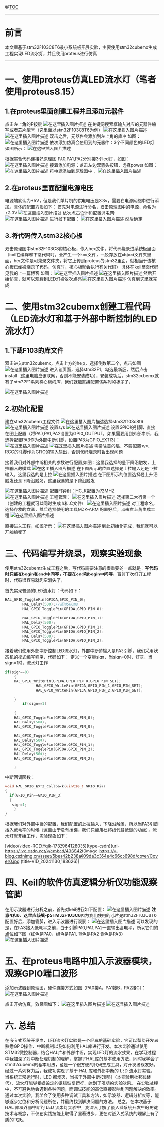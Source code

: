 ﻿


@[TOC](文章目录)

---

# 前言

本文章基于stm32F103C8T6最小系统板开展实验，主要使用stm32cubemx生成工程实现LED流水灯，并且使用proteus进行仿真

---



# 一、使用proteus仿真LED流水灯（笔者使用proteus8.15）
## 1.在proteus里面创建工程并且添加元器件

点击左上角的P按键
![在这里插入图片描述](https://i-blog.csdnimg.cn/direct/8de03503356543228a320861c4e9ba13.png)
在关键词搜索框输入对应的元器件缩写或者芯片型号（这里面以stm32F103C8T6为例）
![在这里插入图片描述](https://i-blog.csdnimg.cn/direct/b51f246da92d4123a606a1b431f3ed8b.png)
![在这里插入图片描述](https://i-blog.csdnimg.cn/direct/021ca87b15a14c9385916a65f05baf28.png)
双击之后，元器件会添加到左上角的库中 如图：
![在这里插入图片描述](https://i-blog.csdnimg.cn/direct/5af7b1c2ad914da0a5e858b80c9223f6.png)
依次添加仿真会使用到的元器件：3个不同颜色的LED灯 如图所示：
![在这里插入图片描述](https://i-blog.csdnimg.cn/direct/4ed3df0924ca4b06840974fa1da4bf3a.png)


根据实验代码连接好原理图 PA0,PA1,PA2分别接3个led灯，如图：
![在这里插入图片描述](https://i-blog.csdnimg.cn/direct/7978636336d34f368aab81425cf9d2bc.png)
接着添加电源：点击左边双箭头按钮，选择power 如图：
![在这里插入图片描述](https://i-blog.csdnimg.cn/direct/d8bb3c13ca5a4a0581325c764a18f092.png)
将电源添加到原理图中：
![在这里插入图片描述](https://i-blog.csdnimg.cn/direct/b85fe36bab7f4b2b97665b4c98e9c5fd.png)


## 2.在proteus里面配置电源电压

电源端默认为+5V，但是我们单片机的供电电压是3.3v，需要在电源网络中进行添加。具体的配置方法如下：
首先对电源进行命名，双击原理图中的电源，命名为+3.3V
![在这里插入图片描述](https://i-blog.csdnimg.cn/direct/5544aa7f7e8e401eb560439cf86fe85a.png)
依次点击设计和配置供电网:
![在这里插入图片描述](https://i-blog.csdnimg.cn/direct/f7f94cf27b4e48189a1f0e9b8584680f.png)
进行如下配置：
![在这里插入图片描述](https://i-blog.csdnimg.cn/direct/0d9702214a5e45fd81847228cad8165b.png)
然后确定

## 3.将代码传入stm32核心板
双击原理图中stm32F103C8的核心板，传入hex文件，将代码烧录进系统板里面 
（keil在编译和下载代码时，会产生一个hex文件，一般存放在object文件夹里面，hex文件是可烧录文件夹，将它上传到proteus的stm32里面，就相当于该核心板已经被烧录了代码，仿真时，核心板就会执行有关代码）
具体在keil里面代码见我的上一篇博客
如图：
![在这里插入图片描述](https://i-blog.csdnimg.cn/direct/690b9b3aef5146bea34e19902381c9f7.png)
![在这里插入图片描述](https://i-blog.csdnimg.cn/direct/f6b01e6726304a4a9dacdff25af721bb.png)
然后开始仿真，就可以观察到LED灯被依次点亮
![在这里插入图片描述](https://i-blog.csdnimg.cn/direct/45dae29606dc49a886e1330e2f6a76b9.png)
仿真到这里就完成


# 二、使用stm32cubemx创建工程代码（LED流水灯和基于外部中断控制的LED流水灯）
## 1.下载F103的库文件
双击进入stm32cubemx，点击上方的help，选择倒数第二个，点击如图：
![在这里插入图片描述](https://i-blog.csdnimg.cn/direct/7a20ac93ccf84adfb98bfa357a3b985c.png)
进入该页面，选择stm32F1，勾选最新版，然后点击install（这里电脑应该联网，否则不能安装成功），安装成功后，stm32cubemx就有了stm32F1系列核心板的库，我们就能直接配置该系列的板子了。

![在这里插入图片描述](https://i-blog.csdnimg.cn/direct/adf3e3a92a794582a3e3dba43ce175b1.png)
## 2.初始化配置
建立stm32cubemx工程文件
![在这里插入图片描述](https://i-blog.csdnimg.cn/direct/ce4ecec9cc8a46b5982cd485324c5fd1.png)选择stm32f103c8t6
![在这里插入图片描述](https://i-blog.csdnimg.cn/direct/9d0a7b69fb22492eafb27b47b281c5c7.png)
设置sys
![在这里插入图片描述](https://i-blog.csdnimg.cn/direct/3e0db8ad62c0456eaf31915c5a823055.png)
 设置GPIO的引脚，直接在图上配置（将PA0,PA1,PA2设置为GPIO_OUTPUT，如果需要用到外部中断，我选择配置PA3作为外部中断引脚，设置PA3为GPIO_EXTI3）：
 ![在这里插入图片描述](https://i-blog.csdnimg.cn/direct/9d6105e80ecb4280be799b779fd79fbe.png)
![在这里插入图片描述](https://i-blog.csdnimg.cn/direct/c7a215aa0d3245d7894720f269c1a7d1.png)
需要注意的是，不要配置sys，RCC的引脚作为GPIO的输入输出，否则代码烧录时会出现问题



接着我们对外部中断相关的参数进行配置,如图：这里我选择的是下降沿触发，上拉输入的模式
![在这里插入图片描述](https://i-blog.csdnimg.cn/direct/0c686553836c473cad5464dbbe8701e0.png)
在下图所示的位置选择是上拉输入还是下拉输入，这里我选的是上拉
![在这里插入图片描述](https://i-blog.csdnimg.cn/direct/346f8e3e2e89425f90cf11c76cdd75f6.png)
在下图所示的位置选择是上升沿触发还是下降沿触发，这里我选的是下降沿触发

![在这里插入图片描述](https://i-blog.csdnimg.cn/direct/d81e9c997da4460f802073e24903649c.png)
配置时钟树：HCLK配置为72MHZ
![在这里插入图片描述](https://i-blog.csdnimg.cn/direct/716847f0d0e44fbb9b5a67d291feabfc.png)
工程管理：
![在这里插入图片描述](https://i-blog.csdnimg.cn/direct/0ea0b4df92e14d7b8f4167d9b6e474ff.png)
选择第二大行第一个（创建的工程就可以同时生成.h和.C文件）
![在这里插入图片描述](https://i-blog.csdnimg.cn/direct/a291d2d2e50244f99becfd2856123c0b.png)
对工程命名，选择存放的文章，然后选择使用的工具MDK-ARM
配置好后，点击右上角生成工程
![在这里插入图片描述](https://i-blog.csdnimg.cn/direct/4ee793a9fc34447e86c0029e6c83321b.png)

直接进入工程，如图所示：
![在这里插入图片描述](https://i-blog.csdnimg.cn/direct/2f1fa51805f541019189c19ab28fd940.png)
到此初始化完成，我们就可以开始编程了



# 三、代码编写并烧录，观察实验现象
使用stm32cubemx生成工程之后，写代码需要注意的很重要的一点就是：**写代码时只能在begin和end中间写，不要在end和begin中间写**，否则下次打开工程时，代码很容易就凭空消失了。


首先实现普通的LED流水灯：代码如下：

```c
HAL_GPIO_TogglePin(GPIOA,GPIO_PIN_0);
		HAL_Delay(500);//延时500ms
		HAL_GPIO_TogglePin(GPIOA,GPIO_PIN_0);
		
		HAL_GPIO_TogglePin(GPIOA,GPIO_PIN_1);
		HAL_Delay(500);
		HAL_GPIO_TogglePin(GPIOA,GPIO_PIN_1);
		HAL_GPIO_TogglePin(GPIOA,GPIO_PIN_2);
		HAL_Delay(500);
		HAL_GPIO_TogglePin(GPIOA,GPIO_PIN_2);
```

接着我们使用外部中断控制LED流水灯，外部中断的输入是PA3引脚，我们采用状态机的模式编写程序，代码如下：
定义一个变量sign，当sign=0时，灯灭，当sign=1时，流水灯工作
```c
if(sign==0)
	{
	HAL_GPIO_WritePin(GPIOA,GPIO_PIN_0,GPIO_PIN_SET);
			  HAL_GPIO_WritePin(GPIOA,GPIO_PIN_1,GPIO_PIN_SET);
			  HAL_GPIO_WritePin(GPIOA,GPIO_PIN_2,GPIO_PIN_SET);
	
	}
		if(sign==1)
	
	{
	HAL_GPIO_TogglePin(GPIOA,GPIO_PIN_0);
	HAL_Delay(500);
	HAL_GPIO_TogglePin(GPIOA,GPIO_PIN_0);
	
	HAL_GPIO_TogglePin(GPIOA,GPIO_PIN_1);
	HAL_Delay(500);
	HAL_GPIO_TogglePin(GPIOA,GPIO_PIN_1);
	HAL_GPIO_TogglePin(GPIOA,GPIO_PIN_2);
	HAL_Delay(500);
	HAL_GPIO_TogglePin(GPIOA,GPIO_PIN_2);

	}
```
中断回调函数：

```c
void HAL_GPIO_EXTI_Callback(uint16_t GPIO_Pin)
{
  if(GPIO_Pin==GPIO_PIN_3)
  {
   sign=1;
	}
}
```
根据我们对外部中断的配置，我们配置的上拉输入，下降沿触发，所以当PA3引脚接入低电平的时候（这里由于没有按键，我们只能用杜邦线代替按键的功能），流水灯就开始工作，实验现象如下：



[video(video-RCDtYqik-1732964128035)(type-csdn)(url-https://live.csdn.net/v/embed/436542)(image-https://v-blog.csdnimg.cn/asset/5bea42b238a609da3c354e4c66cb698d/cover/Cover0.jpg)(title-VID_20241130_183626)]

# 四、Keil的软件仿真逻辑分析仪功能观察管脚
在用示波器进行分析之前，首先对keil进行如下配置：
![在这里插入图片描述](https://i-blog.csdnimg.cn/direct/f49b1c155fe144ce8272305c109df3eb.png)
**注意4和6，这里应该填-pSTM32F103C8**因为我们使用的芯片是stm32F103C8T6
配置好后，添加管脚，进入示波器进行观察：
![在这里插入图片描述](https://i-blog.csdnimg.cn/direct/c2da1140872c45b69b9f0f6ca2cf8d74.png)
可以发现的是，在PA3接入低电平之前，由于引脚PA0,PA1,PA2一直输出高电平，所以它们的点位如下图（红色是PA0，绿色是PA1, 蓝色是PA2  黄色是PA3）
![在这里插入图片描述](https://i-blog.csdnimg.cn/direct/41c49d2323524f4988f7feb8ac0bdc42.png)
# 五、在proteus电路中加入示波器模块，观察GPIO端口波形
添加示波器到原理图，硬件连接方式如图（PA0接A，PA1接B，PA2接C）：
![在这里插入图片描述](https://i-blog.csdnimg.cn/direct/a0a48bebf32448a1bd1e425ad55fd10b.png)

点击开始仿真，效果图如下：
![在这里插入图片描述](https://i-blog.csdnimg.cn/direct/f27b88d75ad84451909faec2b373a523.png)
![在这里插入图片描述](https://i-blog.csdnimg.cn/direct/5c22e2b9b2d840f58a40d9c7ef1354fb.png)
# 六. 总结
在嵌入式系统开发中，LED流水灯实验是一个经典的基础实验，它可以帮助开发者熟悉GPIO操作、中断机制以及如何利用HAL库进行开发。本次实验通过使用STM32微控制器，结合HAL库和外部中断，实现LED灯的流水效果，在学习过程中我加深了对中断处理机制的理解，掌握了HAL库的基本使用方法，同时我学会了stm32cubemx的基本用法，这是一个很方便的代码生成工具，对开发者很友好。
经过一系列努力后，我成功实现了基于 HAL 库和外部中断的 LED 流水灯实验。当系统正常运行时，LED 都熄灭，当按下外部中断按键时（本实验用杜邦线替代），流水灯能够根据设定的逻辑恢复运行，达到了预期的实验效果。
在实验过程中，不可避免地会遇到各种问题，而调试技能的高低直接影响到问题解决的效率。通过本次实验，我学会了使用多种调试工具和方法，如示波器、逻辑分析仪等，能够逐步定位和分析问题所在，并最终找到解决问题的方法。
总之，在本次基于 HAL 库和外部中断的 LED 流水灯实验中，我深入了解了嵌入式系统开发中的关键技术与概念，不仅在实践技能上取得了显著进步，更在对嵌入式系统的理解上有了质的飞跃。
